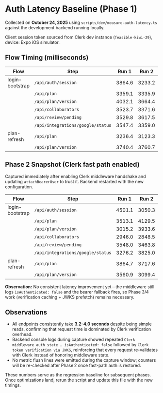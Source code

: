 # Auth Latency Baseline (Phase 1)

Collected on **October 24, 2025** using `scripts/dev/measure-auth-latency.ts` against the development backend running locally.

Client session token sourced from Clerk dev instance (`feasible-kiwi-29`), device: Expo iOS simulator.

## Flow Timing (milliseconds)

| Flow | Step | Run 1 | Run 2 | Run 3 | Avg |
| --- | --- | --- | --- | --- | --- |
| login-bootstrap | `/api/auth/session` | 3864.6 | 3233.2 | 3611.3 | 3569.7 |
|  | `/api/plan` | 3359.1 | 3335.9 | 3719.8 | 3471.6 |
|  | `/api/plan/version` | 4032.1 | 3664.4 | 3592.3 | 3762.9 |
|  | `/api/collaborators` | 3523.7 | 3371.6 | 3859.2 | 3584.8 |
|  | `/api/review/pending` | 3529.8 | 3617.5 | 3978.8 | 3708.7 |
|  | `/api/integrations/google/status` | 3547.4 | 3359.0 | 3225.3 | 3377.2 |
| plan-refresh | `/api/plan` | 3236.4 | 3123.3 | 3161.1 | 3173.6 |
|  | `/api/plan/version` | 3740.4 | 3760.7 | 3182.5 | 3561.2 |

## Phase 2 Snapshot (Clerk fast path enabled)

Captured immediately after enabling Clerk middleware handshake and updating `attachBearerUser` to trust it. Backend restarted with the new configuration.

| Flow | Step | Run 1 | Run 2 | Run 3 | Avg |
| --- | --- | --- | --- | --- | --- |
| login-bootstrap | `/api/auth/session` | 4501.1 | 3050.3 | 3999.9 | 3850.4 |
|  | `/api/plan` | 3513.1 | 4129.5 | 3680.8 | 3774.5 |
|  | `/api/plan/version` | 3015.2 | 3933.6 | 3731.3 | 3560.0 |
|  | `/api/collaborators` | 2946.0 | 2848.5 | 3625.9 | 3140.1 |
|  | `/api/review/pending` | 3548.0 | 3463.8 | 3804.7 | 3605.5 |
|  | `/api/integrations/google/status` | 3276.2 | 3825.0 | 3601.7 | 3567.7 |
| plan-refresh | `/api/plan` | 3864.7 | 3717.6 | 3274.6 | 3619.0 |
|  | `/api/plan/version` | 3560.9 | 3099.4 | 3302.0 | 3320.8 |

**Observation:** No consistent latency improvement yet—the middleware still logs `isAuthenticated: false` and the bearer fallback fires, so Phase 3/4 work (verification caching + JWKS prefetch) remains necessary.

## Observations

- All endpoints consistently take **3.2–4.0 seconds** despite being simple reads, confirming that request time is dominated by Clerk verification overhead.
- Backend console logs during capture showed repeated `Clerk middleware auth state … isAuthenticated: false` followed by `Clerk token verification via JWKS`, reinforcing that every request re-validates with Clerk instead of honoring middleware state.
- No metric flush lines were emitted during the capture window; counters will be re-checked after Phase 2 once fast-path auth is restored.

These numbers serve as the regression baseline for subsequent phases. Once optimizations land, rerun the script and update this file with the new timings.
